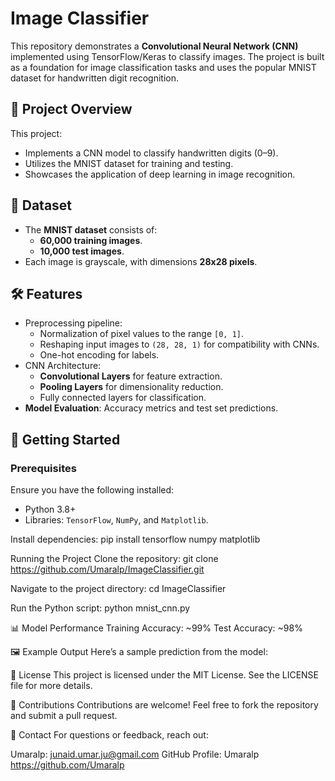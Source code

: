 # Image Classifier

This repository demonstrates a **Convolutional Neural Network (CNN)** implemented using TensorFlow/Keras to classify images. The project is built as a foundation for image classification tasks and uses the popular MNIST dataset for handwritten digit recognition.

## 📜 Project Overview
This project:
- Implements a CNN model to classify handwritten digits (0–9).
- Utilizes the MNIST dataset for training and testing.
- Showcases the application of deep learning in image recognition.

## 📂 Dataset
- The **MNIST dataset** consists of:
  - **60,000 training images**.
  - **10,000 test images**.
- Each image is grayscale, with dimensions **28x28 pixels**.

## 🛠️ Features
- Preprocessing pipeline:
  - Normalization of pixel values to the range `[0, 1]`.
  - Reshaping input images to `(28, 28, 1)` for compatibility with CNNs.
  - One-hot encoding for labels.
- CNN Architecture:
  - **Convolutional Layers** for feature extraction.
  - **Pooling Layers** for dimensionality reduction.
  - Fully connected layers for classification.
- **Model Evaluation**: Accuracy metrics and test set predictions.

## 🚀 Getting Started
### Prerequisites
Ensure you have the following installed:
- Python 3.8+
- Libraries: `TensorFlow`, `NumPy`, and `Matplotlib`.

  
Install dependencies:
pip install tensorflow numpy matplotlib

Running the Project
Clone the repository:
git clone https://github.com/Umaralp/ImageClassifier.git

Navigate to the project directory:
cd ImageClassifier

Run the Python script:
python mnist_cnn.py

📊 Model Performance
Training Accuracy: ~99%
Test Accuracy: ~98%

🖼️ Example Output
Here’s a sample prediction from the model:


📜 License
This project is licensed under the MIT License. See the LICENSE file for more details.

🤝 Contributions
Contributions are welcome! Feel free to fork the repository and submit a pull request.

📧 Contact
For questions or feedback, reach out:

Umaralp: junaid.umar.ju@gmail.com
GitHub Profile: Umaralp https://github.com/Umaralp
